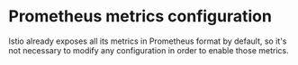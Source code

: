 # Prometheus metrics configuration

Istio already exposes all its metrics in Prometheus format by default, so it's not necessary to modify any configuration in order to enable those metrics.
